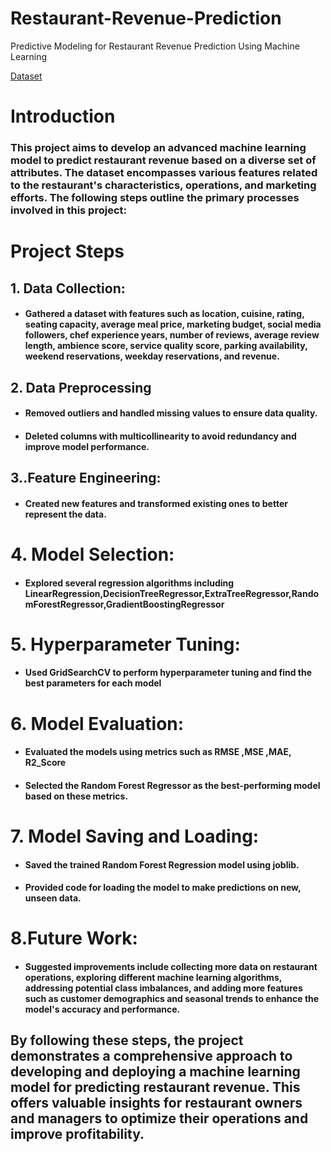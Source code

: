 # Restaurant-Revenue-Prediction
Predictive Modeling for Restaurant Revenue Prediction Using Machine Learning

[Dataset]("C:\\Users\\spsuc\\Downloads\\restaurant_data.csv")


# Introduction

### This project aims to develop an advanced machine learning model to predict restaurant revenue based on a diverse set of attributes. The dataset encompasses various features related to the restaurant's characteristics, operations, and marketing efforts. The following steps outline the primary processes involved in this project:

# Project Steps

## 1. Data Collection:

+ ####  Gathered a dataset with features such as location, cuisine, rating, seating capacity, average meal price, marketing budget, social media followers, chef experience years, number of reviews, average review length, ambience score, service quality score, parking availability, weekend reservations, weekday reservations, and revenue.

## 2. Data Preprocessing

+ #### Removed outliers and handled missing values to ensure data quality.
+ #### Deleted columns with multicollinearity to avoid redundancy and improve model performance.

## 3..Feature Engineering:

+ #### Created new features and transformed existing ones to better represent the data.

# 4. Model Selection:

+ #### Explored several regression algorithms including LinearRegression,DecisionTreeRegressor,ExtraTreeRegressor,RandomForestRegressor,GradientBoostingRegressor

# 5. Hyperparameter Tuning:

+ #### Used GridSearchCV to perform hyperparameter tuning and find the best parameters for each model

# 6. Model Evaluation:

+ #### Evaluated the models using metrics such as RMSE ,MSE ,MAE, R2_Score

+ #### Selected the Random Forest Regressor as the best-performing model based on these metrics.

# 7. Model Saving and Loading:

+ #### Saved the trained Random Forest  Regression model using joblib.

+ #### Provided code for loading the model to make predictions on new, unseen data.

# 8.Future Work:

+  #### Suggested improvements include collecting more data on restaurant operations, exploring different machine learning algorithms, addressing potential class imbalances, and adding more features such as customer demographics and seasonal trends to enhance the model's accuracy and performance.

## By following these steps, the project demonstrates a comprehensive approach to developing and deploying a machine learning model for predicting restaurant revenue. This offers valuable insights for restaurant owners and managers to optimize their operations and improve profitability.  
  
